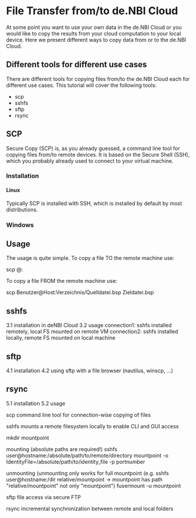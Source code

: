 # File Transfer from/to de.NBI Cloud
At some point you want to use your own data in the de.NBI Cloud or you would like to copy the results from your cloud computation to your local device. Here we present different ways to copy data from or to the de.NBI Cloud.

## Different tools for different use cases
There are different tools for copying files from/to the de.NBI Cloud each for different use cases. This tutorial will cover the following tools:

* scp
* sshfs
* sftp
* rsync

## SCP
Secure Copy (SCP) is, as you already guessed, a command line tool for copying files from/to remote devices. It is based on the Secure Shell (SSH), which you probably already used to connect to your virtual machine.

### Installation
#### Linux
Typically SCP is installed with SSH, which is installed by default by most distributions.

### Windows


## Usage
The usage is quite simple. To copy a file TO the remote machine use:

scp <file> <user>@<IP>:<path>

To copy a file FROM the remote machine use:

scp Benutzer@Host:Verzeichnis/Quelldatei.bsp Zieldatei.bsp





## sshfs
3.1 installation in deNBI Cloud
3.2 usage
connection1: sshfs installed remotely, local FS mounted on remote VM
connection2: sshfs installed locally, remote FS mounted on local machine

## sftp
4.1 installation
4.2 using sftp with a file browser (nautilus, winscp, ...)

## rsync
5.1 installation
5.2 usage


scp
command line tool for connection-wise copying of files

sshfs
mounts a remote filesystem locally to enable CLI and GUI access

mkdir mountpoint

mounting (absolute paths are required!)
sshfs user@hostname:/absolute/path/to/remote/directory mountpoint -o IdentityFile=/absolute/path/to/identity_file -p portnumber

unmounting (unmounting only works for full mountpoint (e.g. sshfs user@hostname:/dir relative/mountpoint -> mountpoint has path "relative/mountpoint" not only "mountpoint")
fusermount -u mountpoint



sftp
file access via secure FTP



rsync
incremental synchronization between remote and local folders

